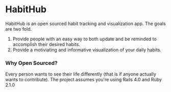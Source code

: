 HabitHub
========

HabitHub is an open sourced habit tracking and visualization app. The goals are two fold. 

1. Provide people with an easy way to both update and be reminded to accomplish their desired habits. 
2. Provide a motiviating and informative visualization of your daily habits. 


### Why Open Sourced?

Every person wants to see their life differently (that is if anyone actually wants to contribute). The project assumes you're using Rails 4.0 and Ruby 2.1.0
